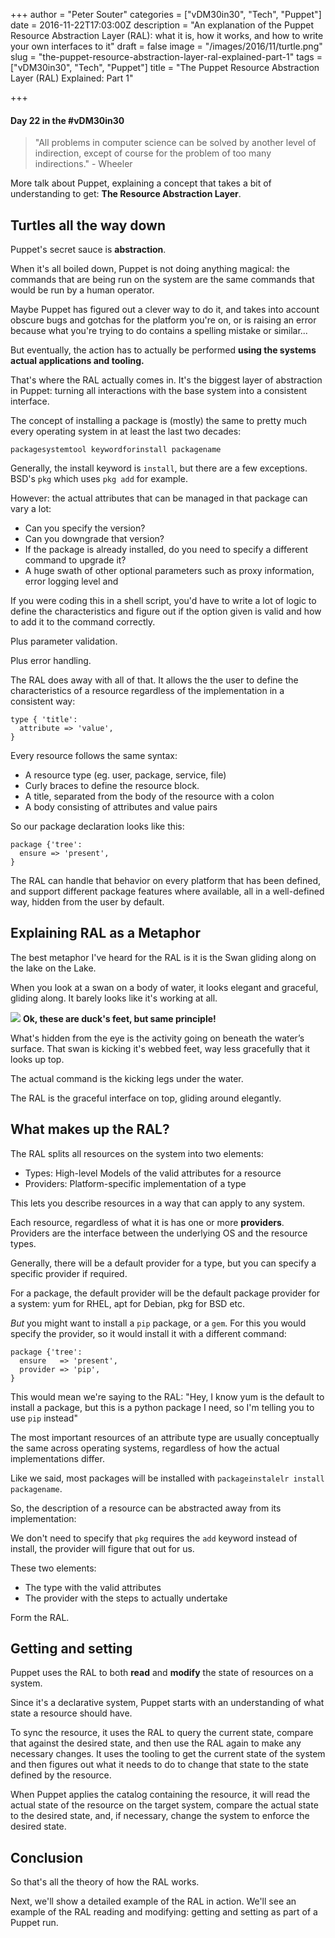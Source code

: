 +++
author = "Peter Souter"
categories = ["vDM30in30", "Tech", "Puppet"]
date = 2016-11-22T17:03:00Z
description = "An explanation of the Puppet Resource Abstraction Layer (RAL): what it is, how it works, and how to write your own interfaces to it"
draft = false
image = "/images/2016/11/turtle.png"
slug = "the-puppet-resource-abstraction-layer-ral-explained-part-1"
tags = ["vDM30in30", "Tech", "Puppet"]
title = "The Puppet Resource Abstraction Layer (RAL) Explained: Part 1"

+++

#### Day 22 in the #vDM30in30

> "All problems in computer science can be solved by another level of indirection, except of course for the problem of too many indirections." - Wheeler

More talk about Puppet, explaining a concept that takes a bit of understanding to get: **The Resource Abstraction Layer**.

## Turtles all the way down

Puppet's secret sauce is **abstraction**. 

When it's all boiled down, Puppet is not doing anything magical: the commands that are being run on the system are the same commands that would be run by a human operator. 

Maybe Puppet has figured out a clever way to do it, and takes into account obscure bugs and gotchas for the platform you're on, or is raising an error because what you're trying to do contains a spelling mistake or similar...

But eventually, the action has to actually be performed **using the systems actual applications and tooling.**

That's where the RAL actually comes in. It's the biggest layer of abstraction in Puppet: turning all interactions with the base system into a consistent interface.

The concept of installing a package is (mostly) the same to pretty much every operating system in at least the last two decades: 

`packagesystemtool keywordforinstall packagename`

Generally, the install keyword is `install`, but there are a few exceptions. BSD's `pkg` which uses `pkg add` for example.

However: the actual attributes that can be managed in that package can vary a lot:

* Can you specify the version?
* Can you downgrade that version?
* If the package is already installed, do you need to specify a different command to upgrade it?
* A huge swath of other optional parameters such as proxy information, error logging level and 

If you were coding this in a shell script, you'd have to write a lot of logic to define the characteristics and figure out if the option given is valid and how to add it to the command correctly.

Plus parameter validation.

Plus error handling.

The RAL does away with all of that. It allows the the user to define the characteristics of a resource regardless of the implementation in a consistent way:

```puppet
type { 'title':
  attribute => 'value',
}
```

Every resource follows the same syntax: 

* A resource type (eg. user, package, service, file)
* Curly braces to define the resource block. 
* A title, separated from the body of the resource with a colon
* A body consisting of attributes and value pairs

So our package declaration looks like this:

```puppet
package {'tree':
  ensure => 'present',
}
```

The RAL can handle that behavior on every platform that has been defined, and support different package features where available, all in a well-defined way, hidden from the user by default.

## Explaining RAL as a Metaphor

The best metaphor I've heard for the RAL is it is the Swan gliding along on the lake on the Lake.

When you look at a swan on a body of water, it looks elegant and graceful, gliding along. It barely looks like it's working at all. 

![](/content/images/2016/11/6Zs0mk.gif)
**Ok, these are duck's feet, but same principle!**

What's hidden from the eye is the activity going on beneath the water’s surface. That swan is kicking it's webbed feet, way less gracefully that it looks up top. 

The actual command is the kicking legs under the water. 

The RAL is the graceful interface on top, gliding around elegantly.

## What makes up the RAL?

The RAL splits all resources on the system into two elements:
 
* Types: High-level Models of the valid attributes for a resource
* Providers: Platform-specific implementation of a type

This lets you describe resources in a way that can apply to any system.

Each resource, regardless of what it is has one or more **providers**. Providers are the interface between the underlying OS and the resource types. 

Generally, there will be a default provider for a type, but you can specify a specific provider if required.

For a package, the default provider will be the default package provider for a system: yum for RHEL, apt for Debian, pkg for BSD etc. 

*But* you might want to install a `pip` package, or a `gem`. For this you would specify the provider, so it would install it with a different command:

```
package {'tree':
  ensure   => 'present',
  provider => 'pip', 
}
```

This would mean we're saying to the RAL: "Hey, I know yum is the default to install a package, but this is a python package I need, so I'm telling you to use `pip` instead"

The most important resources of an attribute type are usually conceptually the same across operating systems, regardless of how the actual implementations differ. 

Like we said, most packages will be installed with `packageinstalelr install packagename`.

So, the description of a resource can be abstracted away from its implementation: 

We don't need to specify that `pkg` requires the `add` keyword instead of install, the provider will figure that out for us.

These two elements: 

* The type with the valid attributes
* The provider with the steps to actually undertake

Form the RAL.

## Getting and setting

Puppet uses the RAL to both **read** and **modify** the state of resources on a system. 

Since it's a declarative system, Puppet starts with an understanding of what state a resource should have.

To sync the resource, it uses the RAL to query the current state, compare that against the desired state, and then use the RAL again to make any necessary changes. It uses the tooling to get the current state of the system and then figures out what it needs to do to change that state to the state defined by the resource.

When Puppet applies the catalog containing the resource, it will read the actual state of the resource on the target system, compare the actual state to the desired state, and, if necessary, change the system to enforce the desired state.

## Conclusion

So that's all the theory of how the RAL works. 

Next, we'll show a detailed example of the RAL in action. We'll see an example of the RAL reading and modifying: getting and setting as part of a Puppet run.